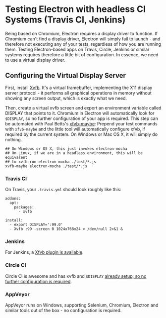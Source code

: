# Testing Electron with headless CI Systems (Travis CI, Jenkins)

Being based on Chromium, Electron requires a display driver to function. If Chromium can't find a display driver, Electron will simply fail to launch - and therefore not executing any of your tests, regardless of how you are running them. Testing Electron-based apps on Travis, Circle, Jenkins or similar systems requires therefore a little bit of configuration. In essence, we need to use a virtual display driver.

## Configuring the Virtual Display Server
First, install [Xvfb](https://en.wikipedia.org/wiki/Xvfb). It's a virtual framebuffer, implementing the X11 display server protocol - it performs all graphical operations in memory without showing any screen output, which is exactly what we need.

Then, create a virtual xvfb screen and export an environment variable called DISPLAY that points to it. Chromium in Electron will automatically look for `$DISPLAY`, so no further configuration of your app is required. This step can be automated with Paul Betts's [xfvb-maybe](https://github.com/paulcbetts/xvfb-maybe): Prepend your test commands with `xfvb-maybe` and the little tool will automatically configure xfvb, if required by the current system. On Windows or Mac OS X, it will simply do nothing. 

```
## On Windows or OS X, this just invokes electron-mocha
## On Linux, if we are in a headless environment, this will be equivalent
## to xvfb-run electron-mocha ./test/*.js
xvfb-maybe electron-mocha ./test/*.js
```

### Travis CI
On Travis, your `.travis.yml` should look roughly like this:

```
addons:
  apt:
    packages:
      - xvfb

install:
  - export DISPLAY=':99.0'
  - Xvfb :99 -screen 0 1024x768x24 > /dev/null 2>&1 &
```

### Jenkins
For Jenkins, a [Xfvb plugin is available](https://wiki.jenkins-ci.org/display/JENKINS/Xvfb+Plugin).

### Circle CI
Circle CI is awesome and has xvfb and `$DISPLAY` [already setup, so no further configuration is required](https://circleci.com/docs/environment#browsers).

### AppVeyor
AppVeyor runs on Windows, supporting Selenium, Chromium, Electron and similar tools out of the box - no configuration is required.

